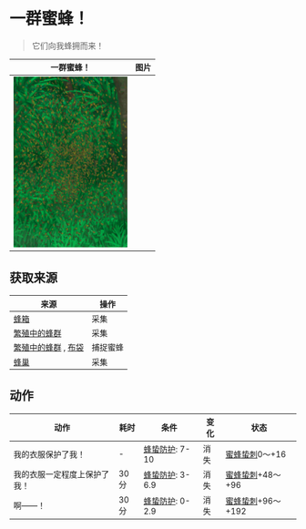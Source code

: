 # 一群蜜蜂！  
> 它们向我蜂拥而来！  
  
  一群蜜蜂！  |   图片   
 ----  |  ----:   
   |  <img decoding="async" src="Sprite/BeeSwarm.png" href="a.md" style="max-width:300px;max-height:300px;">   
  
## 获取来源  
来源  |  操作  
----  |  ----  
[蜂箱](BeeSkep.md)  |  采集  
[繁殖中的蜂群](BeeSkepSwarming.md)  |  采集  
[繁殖中的蜂群](BeeSkepSwarming.md) , [布袋](Sack.md)  |  捕捉蜜蜂  
[蜂巢](Beehive.md)  |  采集  
## 动作  
动作  |  耗时  |  条件  |  变化  |  状态  
----  |  ----  |  ----  |  ----  |  ----  
我的衣服保护了我！<br>  |  -  |  [蜂蛰防护](BeeProtection.md): 7-10  |  消失  |  [蜜蜂蛰刺](BeeStings.md)0～+16  
我的衣服一定程度上保护了我！<br>  |  30分  |  [蜂蛰防护](BeeProtection.md): 3-6.9  |  消失  |  [蜜蜂蛰刺](BeeStings.md)+48～+96  
啊——！<br>  |  30分  |  [蜂蛰防护](BeeProtection.md): 0-2.9  |  消失  |  [蜜蜂蛰刺](BeeStings.md)+96～+192  
